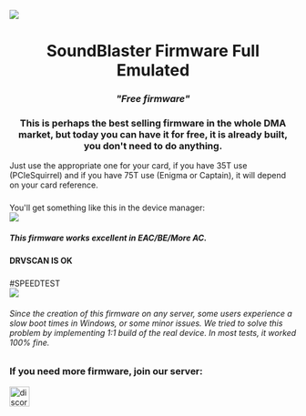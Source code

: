 <br clear="both">

<img src="https://i.postimg.cc/kXnn7kgC/DMA-COVER-GITHUB.gif" />

<h1 align="center">SoundBlaster Firmware Full Emulated</h1>
<h3 align="center"><em>"Free firmware"</em></h3>

###

<h3 align="center">This is perhaps the best selling firmware in the whole DMA market, but today you can have it for free, it is already built, you don't need to do anything.</h3>

Just use the appropriate one for your card, if you have 35T use (PCIeSquirrel) and if you have 75T use (Enigma or Captain), it will depend on your card reference.

###

You'll get something like this in the device manager:
<br clear="both">
<img src="https://i.postimg.cc/wxbg8HBs/Soundblaster.png" />
<h5 align="left">This firmware works excellent in EAC/BE/More AC.</h5> 
<h4 <strong>DRVSCAN IS OK</strong></h4>

###
#SPEEDTEST
<br clear="both">
<img src="https://i.postimg.cc/bY1WLhth/soundblaster.webp" />

<h6 align="left">Since the creation of this firmware on any server, some users experience a slow boot times in Windows, or some minor issues. We tried to solve this problem by implementing 1:1 build of the real device. In most tests, it worked 100% fine.</h6> 

<h3 align="left">If you need more firmware, join our server:</h3>
<div align="left">
  <a href="[https://discord.gg/tu-invitacion](https://discord.gg/nationdma)" target="_blank">
    <img src="https://img.shields.io/static/v1?message=Discord&logo=discord&label=&color=7289DA&logoColor=white&labelColor=&style=for-the-badge" height="35" alt="discord logo" />
  </a>
</div>
